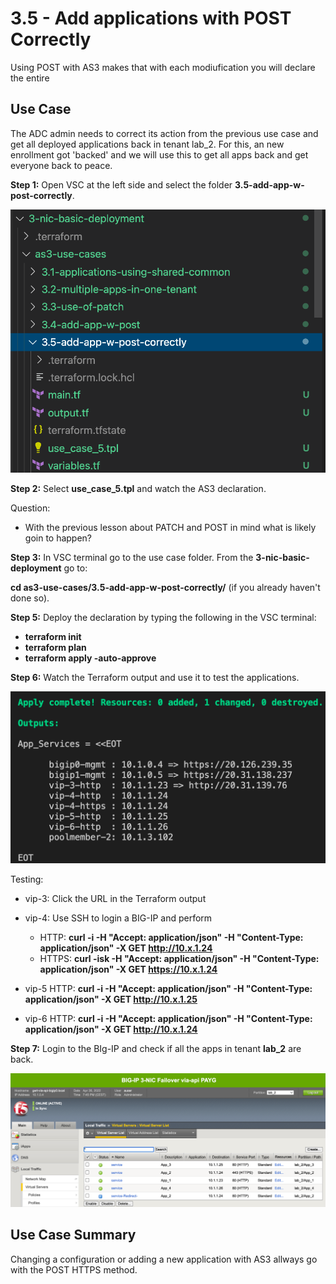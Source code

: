 # 3.5 - Add applications with POST Correctly

Using POST with AS3 makes that with each modiufication you will declare the entire 
## Use Case
The ADC admin needs to correct its action from the previous use case and get all deployed applications back in tenant lab_2.
For this, an new enrollment got 'backed' and we will use this to get all apps back and get everyone back to peace.

**Step 1:** Open VSC at the left side and select the folder **3.5-add-app-w-post-correctly**.

![](../png/module3/task3_5_p1.png)

**Step 2:** Select **use_case_5.tpl** and watch the AS3 declaration.

Question:
* With the previous lesson about PATCH and POST in mind what is likely goin to happen?

**Step 3:** In VSC terminal go to the use case folder. From the **3-nic-basic-deployment** go to:

**cd as3-use-cases/3.5-add-app-w-post-correctly/** (if you already haven't done so).

**Step 5:** Deploy the declaration by typing the following in the VSC terminal:

* **terraform init**
* **terraform plan**
* **terraform apply -auto-approve**

**Step 6:** Watch the Terraform output and use it to test the applications.

![](../png/module3/task3_5_p2.png)

Testing:
* vip-3: Click the URL in the Terraform output
* vip-4: Use SSH to login a BIG-IP and perform
  
  * HTTP: **curl -i -H "Accept: application/json" -H "Content-Type: application/json" -X GET http://10.x.1.24**
  * HTTPS: **curl -isk -H "Accept: application/json" -H "Content-Type: application/json" -X GET https://10.x.1.24**

* vip-5 HTTP: **curl -i -H "Accept: application/json" -H "Content-Type: application/json" -X GET http://10.x.1.25** 

* vip-6 HTTP: **curl -i -H "Accept: application/json" -H "Content-Type: application/json" -X GET http://10.x.1.24**

**Step 7:** Login to the BIg-IP and check if all the apps in tenant **lab_2** are back.

![](../png/module3/task3_5_p3.png)

## Use Case Summary
Changing a configuration or adding a new application with AS3 allways go with the POST HTTPS method.